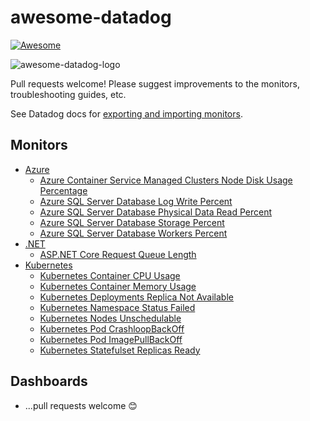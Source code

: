 # awesome-datadog

[![Awesome](https://awesome.re/badge-flat2.svg)](https://awesome.re)

![awesome-datadog-logo](https://user-images.githubusercontent.com/17363579/199892152-799ce2c9-cb98-40f1-aa0b-753120ad76f1.png)

Pull requests welcome! Please suggest improvements to the monitors, troubleshooting guides, etc.

See Datadog docs for [exporting and importing monitors](https://docs.datadoghq.com/monitors/create/#exporting-and-importing-monitors).

## Monitors

- [Azure](./monitors/azure)
  - [Azure Container Service Managed Clusters Node Disk Usage Percentage](./monitors/azure/containerservice-managedclusters-nodediskusagepercentage.json)
  - [Azure SQL Server Database Log Write Percent](./monitors/azure/sqlserverdatabases-logwritepercent.json)
  - [Azure SQL Server Database Physical Data Read Percent](./monitors/azure/sqlserverdatabases-physicaldatareadpercent.json)
  - [Azure SQL Server Database Storage Percent](./monitors/azure/sqlserverdatabases-storagepercent.json)
  - [Azure SQL Server Database Workers Percent](./monitors/azure/sqlserverdatabases-workerspercent.json)
- [.NET](./monitors/dotnet)
  - [ASP.NET Core Request Queue Length](./monitors/dotnet/aspnetcore-requests-queuelength.json)
- [Kubernetes](./monitors/kubernetes/)
  - [Kubernetes Container CPU Usage](./monitors/kubernetes/container-cpu-usage.json)
  - [Kubernetes Container Memory Usage](./monitors/kubernetes/container-memory-usage.json)
  - [Kubernetes Deployments Replica Not Available](./monitors/kubernetes/deployment-replicas-available.json)
  - [Kubernetes Namespace Status Failed](./monitors/kubernetes/namespace-pods.json)
  - [Kubernetes Nodes Unschedulable](./monitors/kubernetes/nodes-unschedulable)
  - [Kubernetes Pod CrashloopBackOff](./monitors/kubernetes/pod-crashloopbackoff)
  - [Kubernetes Pod ImagePullBackOff](./monitors/kubernetes/pod-imagepullbackoff)
  - [Kubernetes Statefulset Replicas Ready](./monitors/kubernetes/statefulset-replicas-ready.json)

## Dashboards

- ...pull requests welcome 😊

